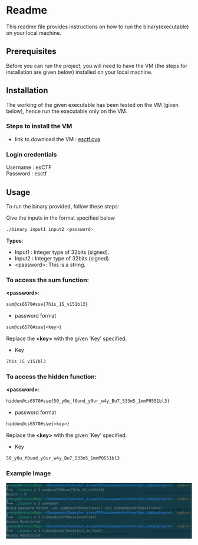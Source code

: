 # Readme

This readme file provides instructions on how to run the binary(executable) on your local machine.

## Prerequisites

Before you can run the project, you will need to have the VM (the steps for installation are given below) installed on your local machine.

## Installation

The working of the given executable has been tested on the VM (given below), hence run the executable only on the VM.

### Steps to install the VM

- link to download the VM : [esctf.ova](https://drive.google.com/file/d/11-syzLq9Z6x7yHXBm7IxleqIrLx4XvLY/view?usp=share_link)

### Login credentials <br>

  Username : esCTF <br>
  Password : esctf

## Usage

To run the binary provided, follow these steps:

Give the inputs in the format specified below

```bash
./binary input1 input2 <password>
```
  
**Types**:

- Input1 : Integer type of 32bits (signed).
- Input2 : Integer type of 32bits (signed).
- \<password>: This is a string.

### To access the sum function:

**\<password>**:

```txt
sum@cs6570#sse{7h1s_15_v151bl3}
```

- password format

```txt
sum@cs6570#sse{<key>}
```

Replace the **\<key>** with the given 'Key' specified.

- Key
  
```txt
7h1s_15_v151bl3
```


### To access the hidden function:

**\<password>**:

```txt
hidden@cs6570#sse{50_y0u_f0und_y0ur_w4y_Bu7_533m5_1mmP0551bl3}
```

- password format

```txt
hidden@cs6570#sse{<key>}
```

Replace the **\<key>** with the given 'Key' specified.

- Key
  
```txt
50_y0u_f0und_y0ur_w4y_Bu7_533m5_1mmP0551bl3
```

### Example Image

![Execution Image](some.png)

